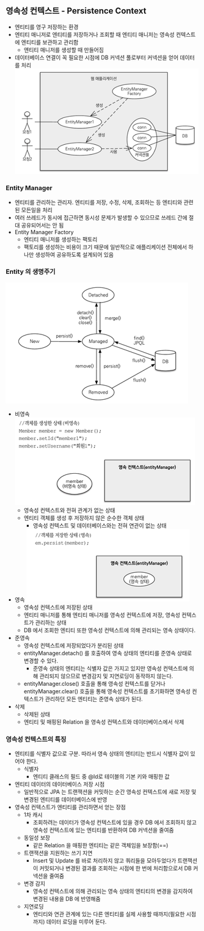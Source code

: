 ## 영속성 컨텍스트 - Persistence Context
- 엔티티를 영구 저장하는 환경
- 엔티티 매니저로 엔티티를 저장하거나 조회할 때 엔티티 매니저는 영속성 컨텍스트에 엔티티를 보관하고 관리함
  - 앤티티 매니저를 생성할 때 만들어짐
- 데이터베이스 연결이 꼭 필요한 시점에 DB 커넥션 풀로부터 커넥션을 얻어 데이터를 처리  
  ![img.png](img/app.png)

### Entity Manager
- 엔티티를 관리하는 관리자. 엔티티를 저장, 수정, 삭제, 조회하는 등 엔티티와 관련된 모든일을 처리
- 여러 쓰레드가 동시에 접근하면 동시성 문제가 발생할 수 있으므로 쓰레드 간에 절대 공유되어서는 안 됨
- Entity Manager Factory
  - 엔티티 매니저를 생성하는 팩토리
  - 팩토리를 생성하는 비용이 크기 때문에 일반적으로 애플리케이션 전체에서 하나만 생성하여 공유하도록 설계되어 있음  

### Entity 의 생명주기
![img.png](img/entity-lifecycle.png)  
- 비영속
  ![img_1.png](img/transient.png)  
  - 영속성 컨텍스트와 전혀 관계가 없는 상태
  - 엔티티 객체를 생성 후 저장하지 않은 순수한 객체 상태
    - 영속성 컨텍스트 및 데이터베이스와는 전혀 연관이 없는 상태
- 영속
  ![img.png](img/managed.png)  
  - 영속성 컨텍스트에 저장된 상태
  - 엔티티 매니저를 통해 엔티티 매니저를 영속성 컨텍스트에 저장, 영속성 컨텍스트가 관리하는 상태
  - DB 에서 조회한 엔티티 또한 영속성 컨텍스트에 의해 관리되는 영속 상태이다.
- 준영속
  - 영속성 컨텍스트에 저장되었다가 분리된 상태
  - entityManager.detach() 를 호출하여 영속 상태의 엔티티를 준영속 상태로 변경할 수 있다.
    - 준영속 상태의 엔티티는 식별자 값은 가지고 있지만 영속성 컨텍스트에 의해 관리되지 않으므로 변경감지 및 지연로딩이 동작하지 않는다.
  - entityManager.close() 호출을 통해 영속성 컨텍스트를 닫거나 entityManager.clear() 호출을 통해 영속성 컨텍스트를 초기화하면
  영속성 컨텍스트가 관리하던 모든 엔티티는 준영속 상태가 된다.
- 삭제
  - 삭제된 상태
  - 엔티티 및 매핑된 Relation 을 영속성 컨텍스트와 데이터베이스에서 삭제

### 영속성 컨텍스트의 특징
- 엔티티를 식별자 값으로 구분. 따라서 영속 상태의 엔티티는 반드시 식별자 값이 있어야 한다.
  - 식별자
    - 엔티티 클래스의 필드 중 @Id로 테이블의 기본 키와 매핑한 값
- 엔티티 데이터의 데이터베이스 저장 시점
  - 일반적으로 JPA 는 트랜잭션을 커밋하는 순간 영속성 컨텍스트에 새로 저장 및 변경된 엔티티를 데이터베이스에 반영
- 영속성 컨텍스트가 엔티티를 관리하면서 얻는 장점
  - 1차 캐시
    - 조회하려는 데이터가 영속성 컨텍스트에 있을 경우 DB 에서 조회하지 않고 영속성 컨텍스트에 있는 엔티티를 반환하여 DB 커넥션을 줄여줌
  - 동일성 보장
    - 같은 Relation 을 매핑한 엔티티는 같은 객체임을 보장함(==)
  - 트랜잭션을 지원하는 쓰기 지연
    - Insert 및 Update 를 바로 처리하지 않고 쿼리들을 모아두었다가 트랜잭션이 커밋되거나 변경된 결과를 조회하는 시점에 한 번에 처리함으로서 DB 커넥션을 줄여줌
  - 변경 감지
    - 영속성 컨텍스트에 의해 관리되는 영속 상태의 엔티티의 변경을 감지하여 변경된 내용을 DB 에 반영해줌
  - 지연로딩
    - 엔티티와 연관 관계에 있는 다른 엔티티를 실제 사용할 때까지(필요한 시점까지) 데이터 로딩을 미루어 둔다.